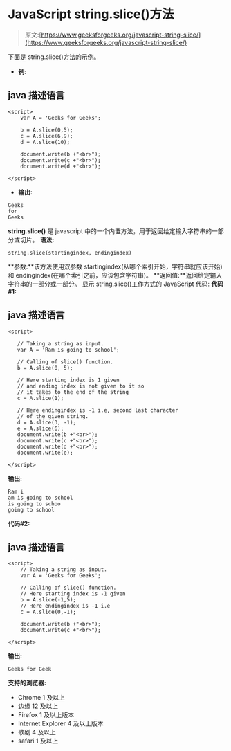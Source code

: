 # JavaScript string.slice()方法

> 原文:[https://www.geeksforgeeks.org/javascript-string-slice/](https://www.geeksforgeeks.org/javascript-string-slice/)

下面是 string.slice()方法的示例。

*   **例:**

## java 描述语言

```
<script>                    
    var A = 'Geeks for Geeks';

    b = A.slice(0,5);
    c = A.slice(6,9);
    d = A.slice(10);

    document.write(b +"<br>");
    document.write(c +"<br>");
    document.write(d +"<br>");

</script>
```

*   **输出:**

```
Geeks
for
Geeks
```

**string.slice()** 是 javascript 中的一个内置方法，用于返回给定输入字符串的一部分或切片。
**语法:**

```
string.slice(startingindex, endingindex)
```

**参数:**该方法使用双参数 startingindex(从哪个索引开始，字符串就应该开始)和 endingindex(在哪个索引之前，应该包含字符串)。
**返回值:**返回给定输入字符串的一部分或一部分。
显示 string.slice()工作方式的 JavaScript 代码:
**代码#1:**

## java 描述语言

```
<script>                   

   // Taking a string as input.
   var A = 'Ram is going to school';

   // Calling of slice() function.
   b = A.slice(0, 5);

   // Here starting index is 1 given
   // and ending index is not given to it so
   // it takes to the end of the string 
   c = A.slice(1);

   // Here endingindex is -1 i.e, second last character
   // of the given string.
   d = A.slice(3, -1);
   e = A.slice(6);
   document.write(b +"<br>");
   document.write(c +"<br>");
   document.write(d +"<br>");
   document.write(e);   

</script>
```

**输出:**

```
Ram i
am is going to school
is going to schoo
going to school
```

**代码#2:**

## java 描述语言

```
<script>   
    // Taking a string as input.
    var A = 'Geeks for Geeks';

    // Calling of slice() function.
    // Here starting index is -1 given
    b = A.slice(-1,5);
    // Here endingindex is -1 i.e
    c = A.slice(0,-1);

    document.write(b +"<br>");
    document.write(c +"<br>");

</script>
```

**输出:**

```
Geeks for Geek
```

**支持的浏览器:**

*   Chrome 1 及以上
*   边缘 12 及以上
*   Firefox 1 及以上版本
*   Internet Explorer 4 及以上版本
*   歌剧 4 及以上
*   safari 1 及以上